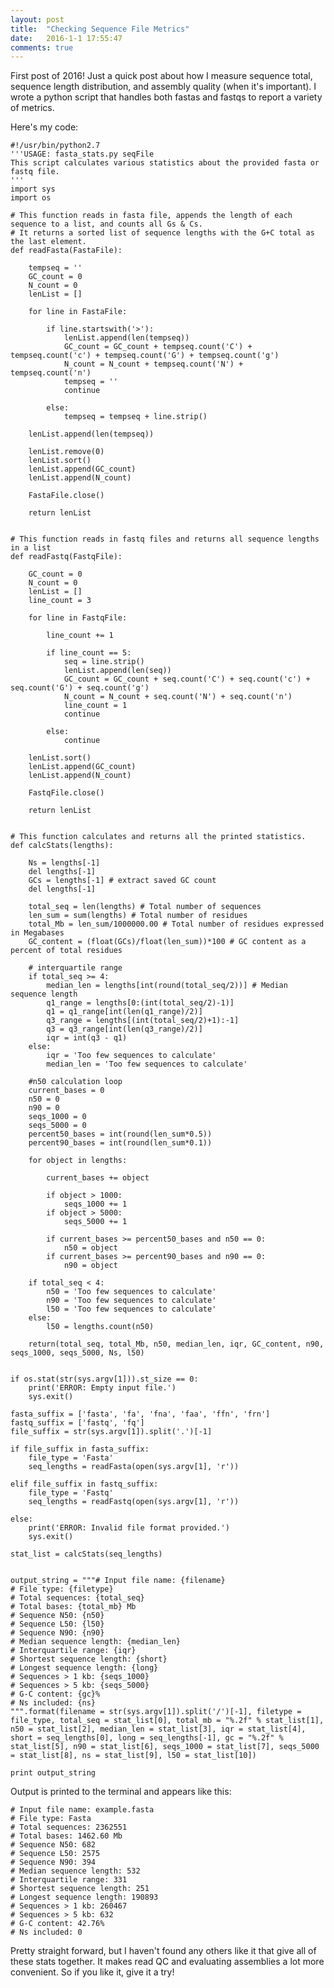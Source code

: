 ```yaml
---
layout: post
title:  "Checking Sequence File Metrics"
date:   2016-1-1 17:55:47
comments: true
---
```


First post of 2016!  Just a quick post about how I measure sequence total, sequence length distribution, and assembly quality (when it's 
important).  I wrote a python script that handles both fastas and fastqs to report a variety of metrics.

Here's my code:


	#!/usr/bin/python2.7
	'''USAGE: fasta_stats.py seqFile 
	This script calculates various statistics about the provided fasta or fastq file.
	'''
	import sys
	import os

	# This function reads in fasta file, appends the length of each sequence to a list, and counts all Gs & Cs.
	# It returns a sorted list of sequence lengths with the G+C total as the last element.
	def readFasta(FastaFile):
	
		tempseq = ''
		GC_count = 0
		N_count = 0
		lenList = []

		for line in FastaFile: 
	
			if line.startswith('>'): 
				lenList.append(len(tempseq))
				GC_count = GC_count + tempseq.count('C') + tempseq.count('c') + tempseq.count('G') + tempseq.count('g')
				N_count = N_count + tempseq.count('N') + tempseq.count('n')
				tempseq = ''
				continue

			else:
				tempseq = tempseq + line.strip()
	
		lenList.append(len(tempseq))
	
		lenList.remove(0)
		lenList.sort()
		lenList.append(GC_count)
		lenList.append(N_count)
	
		FastaFile.close()
	
		return lenList


	# This function reads in fastq files and returns all sequence lengths in a list
	def readFastq(FastqFile):
	
		GC_count = 0
		N_count = 0
		lenList = []
		line_count = 3 

		for line in FastqFile: 
		
			line_count += 1
		
			if line_count == 5:
				seq = line.strip()
				lenList.append(len(seq))
				GC_count = GC_count + seq.count('C') + seq.count('c') + seq.count('G') + seq.count('g')
				N_count = N_count + seq.count('N') + seq.count('n')
				line_count = 1
				continue
		
			else:
				continue
		
		lenList.sort()
		lenList.append(GC_count)
		lenList.append(N_count)
	
		FastqFile.close()
	
		return lenList
	
		
	# This function calculates and returns all the printed statistics.
	def calcStats(lengths):
	
		Ns = lengths[-1]
		del lengths[-1]
		GCs = lengths[-1] # extract saved GC count
		del lengths[-1] 
	                  	
		total_seq = len(lengths) # Total number of sequences
		len_sum = sum(lengths) # Total number of residues
		total_Mb = len_sum/1000000.00 # Total number of residues expressed in Megabases
		GC_content = (float(GCs)/float(len_sum))*100 # GC content as a percent of total residues

		# interquartile range
		if total_seq >= 4:
			median_len = lengths[int(round(total_seq/2))] # Median sequence length
			q1_range = lengths[0:(int(total_seq/2)-1)]
			q1 = q1_range[int(len(q1_range)/2)]
			q3_range = lengths[(int(total_seq/2)+1):-1]
			q3 = q3_range[int(len(q3_range)/2)]
			iqr = int(q3 - q1)
		else:
			iqr = 'Too few sequences to calculate'
			median_len = 'Too few sequences to calculate'

		#n50 calculation loop
		current_bases = 0
		n50 = 0
		n90 = 0
		seqs_1000 = 0
		seqs_5000 = 0
		percent50_bases = int(round(len_sum*0.5))
		percent90_bases = int(round(len_sum*0.1))
	
		for object in lengths:
	
			current_bases += object
		
			if object > 1000:
				seqs_1000 += 1
			if object > 5000:
				seqs_5000 += 1
			
			if current_bases >= percent50_bases and n50 == 0:
				n50 = object
			if current_bases >= percent90_bases and n90 == 0:
				n90 = object

		if total_seq < 4:
			n50 = 'Too few sequences to calculate'
			n90 = 'Too few sequences to calculate'
			l50 = 'Too few sequences to calculate'
		else:	
			l50 = lengths.count(n50)

		return(total_seq, total_Mb, n50, median_len, iqr, GC_content, n90, seqs_1000, seqs_5000, Ns, l50)


	if os.stat(str(sys.argv[1])).st_size == 0:
		print('ERROR: Empty input file.')
		sys.exit()

	fasta_suffix = ['fasta', 'fa', 'fna', 'faa', 'ffn', 'frn']
	fastq_suffix = ['fastq', 'fq']
	file_suffix = str(sys.argv[1]).split('.')[-1]

	if file_suffix in fasta_suffix:
		file_type = 'Fasta'	
		seq_lengths = readFasta(open(sys.argv[1], 'r'))  
	
	elif file_suffix in fastq_suffix:	
		file_type = 'Fastq'
		seq_lengths = readFastq(open(sys.argv[1], 'r'))

	else:
		print('ERROR: Invalid file format provided.')
		sys.exit()

	stat_list = calcStats(seq_lengths)


	output_string = """# Input file name: {filename}
	# File type: {filetype}
	# Total sequences: {total_seq}
	# Total bases: {total_mb} Mb
	# Sequence N50: {n50}
	# Sequence L50: {l50}
	# Sequence N90: {n90}
	# Median sequence length: {median_len}
	# Interquartile range: {iqr}
	# Shortest sequence length: {short}
	# Longest sequence length: {long}
	# Sequences > 1 kb: {seqs_1000}
	# Sequences > 5 kb: {seqs_5000}
	# G-C content: {gc}%
	# Ns included: {ns}
	""".format(filename = str(sys.argv[1]).split('/')[-1], filetype = file_type, total_seq = stat_list[0], total_mb = "%.2f" % stat_list[1], n50 = stat_list[2], median_len = stat_list[3], iqr = stat_list[4], short = seq_lengths[0], long = seq_lengths[-1], gc = "%.2f" % stat_list[5], n90 = stat_list[6], seqs_1000 = stat_list[7], seqs_5000 = stat_list[8], ns = stat_list[9], l50 = stat_list[10])

	print output_string


Output is printed to the terminal and appears like this:

	# Input file name: example.fasta
	# File type: Fasta
	# Total sequences: 2362551
	# Total bases: 1462.60 Mb
	# Sequence N50: 682
	# Sequence L50: 2575
	# Sequence N90: 394
	# Median sequence length: 532
	# Interquartile range: 331
	# Shortest sequence length: 251
	# Longest sequence length: 190893
	# Sequences > 1 kb: 260467
	# Sequences > 5 kb: 632
	# G-C content: 42.76%
	# Ns included: 0


Pretty straight forward, but I haven't found any others like it that give all of these stats together.  It makes read 
QC and evaluating assemblies a lot more convenient.  So if you like it, give it a try!


